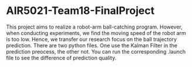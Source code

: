 # AIR5021-Team18-FinalProject
This project aims to realize a robot-arm ball-catching program. However, when conducting experiments, we find the moving speed of the robot arm is too low. Hence, we transfer our research focus on the ball trajectory prediction.
There are two python files. One use the Kalman Filter in the prediction preocess, the other not. You can run the corresponding .launch file to see the difference of prediction quality.

